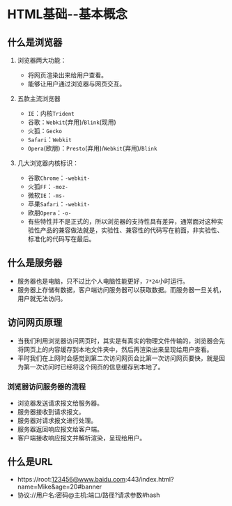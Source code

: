 # HTML基础--基本概念

## 什么是浏览器
1. 浏览器两大功能：
   - 将网页渲染出来给用户查看。
   - 能够让用户通过浏览器与网页交互。

2. 五款主流浏览器
   - `IE`：内核`Trident`
   - 谷歌：`Webkit`(弃用)/`Blink`(现用)
   - 火狐：`Gecko`
   - `Safari`：`Webkit`
   - `Opera`(欧朋)：`Presto`(弃用)/`Webkit`(弃用)/`Blink`

3. 几大浏览器内核标识：
	- 谷歌`Chrome`：`-webkit-`
	- 火狐`FF`：`-moz-`
	- 微软`IE`：`-ms-`
	- 苹果`Safari`：`-webkit-`
	- 欧朋`Opera`：`-o-`
	- 有些特性并不是正式的，所以浏览器的支持性具有差异，通常面对这种实验性产品的兼容做法就是，实验性、兼容性的代码写在前面，非实验性、标准化的代码写在最后。


## 什么是服务器
   - 服务器也是电脑，只不过比个人电脑性能更好，`7*24`小时运行。
   - 服务器上存储有数据，客户端访问服务器可以获取数据。而服务器一旦关机，用户就无法访问。
## 访问网页原理
   - 当我们利用浏览器访问网页时，其实是有真实的物理文件传输的，浏览器会先将网页上的内容缓存到本地文件夹中，然后再渲染出来呈现给用户查看。
   - 平时我们在上网时会感觉到第二次访问网页会比第一次访问网页要快，就是因为第一次访问时已经将这个网页的信息缓存到本地了。

### 浏览器访问服务器的流程
   - 浏览器发送请求报文给服务器。 
   - 服务器接收到请求报文。 
   - 服务器对请求报文进行处理。
   - 服务器返回响应报文给客户端。
   - 客户端接收响应报文并解析渲染，呈现给用户。

## 什么是URL
   - https://root:123456@www.baidu.com:443/index.html?name=Mike&age=20#banner
   - 协议://用户名:密码@主机:端口/路径?请求参数#hash

